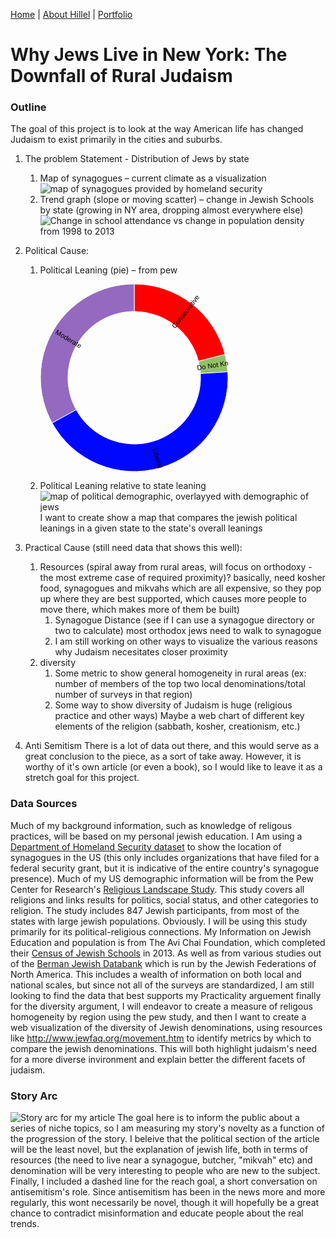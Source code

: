 [Home](https://hhochszt.github.io/94870-Portfolio) | [About Hillel](AboutHillel.md) | [Portfolio](Portfolio.md)

# Why Jews Live in New York: The Downfall of Rural Judaism

### Outline
The goal of this project is to look at the way American life has changed Judaism to exist primarily in the cities and suburbs.

1.	The problem Statement - Distribution of Jews by state
      1.	Map of synagogues – current climate as a visualization
      ![map of synagogues provided by homeland security](https://dl3.pushbulletusercontent.com/qPHHjQfB8pzXAiXf2XzSL3fVScjCaNN5/Synagogues%20in%20us%20draft.jpg)
      1.	Trend graph (slope or moving scatter) – change in Jewish Schools by state (growing in NY area, dropping almost everywhere else)
      ![Change in school attendance vs change in population density from 1998 to 2013](https://dl3.pushbulletusercontent.com/5HGQw8BDB0diJ51faY1QDPhiJV9sfuJq/20200209_124542.jpg)
      
1.	Political Cause:
      1.	Political Leaning (pie) – from pew
      
      
            <svg width="300" height="300" xmlns="http://www.w3.org/2000/svg"><g transform="translate(150, 150)"><g display="none"><path d="M6.4946704217662e-15,-106.06601717798213A106.06601717798213,106.06601717798213,0,1,1,-6.4946704217662e-15,106.06601717798213A106.06601717798213,106.06601717798213,0,1,1,6.4946704217662e-15,-106.06601717798213Z" style="stroke: rgb(255, 255, 255); fill: rgb(255, 0, 0); fill-rule: evenodd;"></path><text transform="translate(3.2473352108831e-15,53.033008588991066)rotate(90)" text-anchor="middle" dx="6" dy=".35em" style="font-size: 11px; font-family: Arial, Helvetica;"></text><title>undefined: none</title></g><g><path d="M9.184850993605149e-15,-150A150,150,0,0,1,145.28747416929465,-37.303483074728234L102.73375820657363,-26.377545844017938A106.06601717798213,106.06601717798213,0,0,0,6.4946704217662e-15,-106.06601717798213Z" style="stroke: rgb(255, 255, 255); fill: rgb(255, 0, 0); fill-rule: evenodd;"></path><text transform="translate(78.47233406460475,-101.1659234861311)rotate(-52.2)" text-anchor="middle" dx="6" dy=".35em" style="font-size: 11px; font-family: Arial, Helvetica;">Conservative</text><title>Conservative: 21</title></g><g><path d="M145.28747416929465,-37.303483074728234A150,150,0,0,1,149.70400926424074,-9.418577929397019L105.85672012155835,-6.659940323010583A106.06601717798213,106.06601717798213,0,0,0,102.73375820657363,-26.377545844017938Z" style="stroke: rgb(255, 255, 255); fill: rgb(148, 191, 105); fill-rule: evenodd;"></path><text transform="translate(126.45670979466361,-20.0287752061101)rotate(-9.000000000000012)" text-anchor="middle" dx="6" dy=".35em" style="font-size: 11px; font-family: Arial, Helvetica;">Do Not Know</text><title>Do Not Know: 3</title></g><g><path d="M149.70400926424074,-9.418577929397019A150,150,0,0,1,-131.44600200657948,72.2630511152574L-92.9463593787129,51.09769347282862A106.06601717798213,106.06601717798213,0,0,0,105.85672012155835,-6.659940323010583Z" style="stroke: rgb(255, 255, 255); fill: rgb(0, 7, 255); fill-rule: evenodd;"></path><text transform="translate(35.72007067577279,122.94928970622992)rotate(73.79999999999998)" text-anchor="middle" dx="6" dy=".35em" style="font-size: 11px; font-family: Arial, Helvetica;">Liberal</text><title>Liberal: 43</title></g><g><path d="M-131.44600200657948,72.2630511152574A150,150,0,0,1,-2.7554552980815446e-14,-150L-1.94840112652986e-14,-106.06601717798213A106.06601717798213,106.06601717798213,0,0,0,-92.9463593787129,51.09769347282862Z" style="stroke: rgb(255, 255, 255); fill: rgb(148, 105, 191); fill-rule: evenodd;"></path><text transform="translate(-110.20339133630152,-65.1741039549194)rotate(390.6)" text-anchor="middle" dx="6" dy=".35em" style="font-size: 11px; font-family: Arial, Helvetica;">Moderate</text><title>Moderate: 33</title></g></g></svg>
      1.	Political Leaning relative to state leaning
      ![map of political demographic, overlayyed with demographic of jews](https://dl3.pushbulletusercontent.com/xP8PqLDOrbbUz5ksEEGgqsuGZqNohfhM/political%20map%20unfiinished.jpg)
      I want to create show a map that compares the jewish political leanings in a given state to the state's overall leanings
      
      
      
1.	Practical Cause (still need data that shows this well):
      1.	Resources (spiral away from rural areas, will focus on orthodoxy - the most extreme case of required proximity)?
      basically, need kosher food, synagogues and mikvahs which are all expensive, so they pop up where they are best supported, which causes more people to move there, which makes more of them be built)
            1.  Synagogue Distance (see if I can use a synagogue directory or two to calculate)
                  most orthodox jews need to walk to synagogue
            1.  I am still working on other ways to visualize the various reasons why Judaism necesitates closer proximity
      1. diversity
            1.  Some metric to show general homogeneity in rural areas (ex: number of members of the top two local denominations/total number of surveys in that region)
            1.  Some way to show diversity of Judaism is huge (religious practice and other ways)
                  Maybe a web chart of different key elements of the religion (sabbath, kosher, creationism, etc.)
1.    Anti Semitism
      There is a lot of data out there, and this would serve as a great conclusion to the piece, as a sort of take away. However, it is worthy of it's own article (or even a book), so I would like to leave it as a stretch goal for this project.
### Data Sources
Much of my background information, such as knowledge of religous practices, will be based on my personal jewish education. 
I Am using a [Department of Homeland Security dataset]() to show the location of synagogues in the US (this only includes organizations that have filed for a federal security grant, but it is indicative of the entire country's synagogue presence).
Much of my US demographic information will be from the Pew Center for Research's [Religious Landscape Study](https://www.pewforum.org/religious-landscape-study/). This study covers all religions and links results for politics, social status, and other categories to religion. The study includes 847 Jewish participants, from most of the states with large jewish populations. Obviously. I will be using this study primarily for its political-religious connections.
My Information on Jewish Education and population is from The Avi Chai Foundation, which completed their [Census of Jewish Schools](https://avichai.org/knowledge_base/a-census-of-jewish-day-schools-in-the-united-states-2013-14-2014/) in 2013. As well as from various studies out of the [Berman Jewish Databank](https://www.jewishdatabank.org/databank) which is run by the Jewish Federations of North America. This includes a wealth of information on both local and national scales, but since not all of the surveys are standardized, I am still looking to find the data that best supports my Practicality arguement
finally for the diversity argument, I will endeavor to create a measure of religous homogeneity by region using the pew study, and then I want to create a web visualization of the diversity of Jewish denominations, using resources like http://www.jewfaq.org/movement.htm to identify metrics by which to compare the jewish denominations. This will both highlight judaism's need for a more diverse invironment and explain better the different facets of judaism.

### Story Arc
![Story arc for my article](https://dl3.pushbulletusercontent.com/pW0UP9AgVOxotEDvqS32xjZ43BZnXyOE/20200209_142708.jpg)
The goal here is to inform the public about a series of niche topics, so I am measuring my story's novelty as a function of the progression of the story. I beleive that the political section of the article will be the least novel, but the explanation of jewish life, both in terms of resources (the need to live near a synagogue, butcher, "mikvah" etc) and denomination will be very interesting to people who are new to the subject. Finally, I included a dashed line for the reach goal, a short conversation on antisemitism's role. Since antisemitism has been in the news more and more regularly, this wont necessarily be novel, though it will hopefully be a great chance to contradict misinformation and educate people about the real trends.
